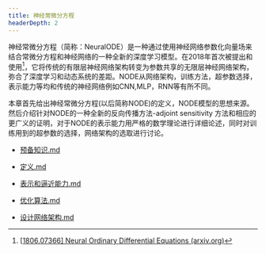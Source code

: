 ```yaml
---
title: 神经常微分方程
headerDepth: 2
---
```




神经常微分方程（简称：NeuralODE）是一种通过使用神经网络参数化向量场来结合常微分方程和神经网络的一种全新的深度学习模型。在2018年首次被提出和使用[^1]，它将传统的有限层神经网络架构转变为参数共享的无限层神经网络架构，弥合了深度学习和动态系统的差距。NODE从网络架构，训练方法，超参数选择，表示能力等均和传统的神经网络例如CNN,MLP，RNN等有所不同。

本章首先给出神经常微分方程(以后简称NODE)的定义，NODE模型的思想来源。然后介绍针对NODE的一种全新的反向传播方法-adjoint sensitivity 方法和相应的更广义的证明，对于NODE的表示能力用严格的数学理论进行详细论述，同时对训练用到的超参数的选择，网络架构的选取进行讨论。



*  [预备知识.md](预备知识.md) 
*  [定义.md](定义.md) 

* [表示和逼近能力.md](表示和逼近.md)
*  [优化算法.md](优化算法.md) 
*  [设计网络架构.md](网络结构.md) 







[^1]: [[1806.07366\] Neural Ordinary Differential Equations (arxiv.org)](https://arxiv.org/abs/1806.07366)
